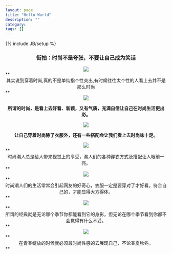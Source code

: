```yaml
---
layout: page
title: "Hello World"
description: ""
category: 
tags: []
---
```

{% include JB/setup %}


### <center>街拍：时尚不是夸张，不要让自己成为笑话</center>

<div style="text-align: center">
<img src="http://5b0988e595225.cdn.sohucs.com/images/20180805/5958ad45d9a54b7baaf1aa303d66be6c.jpeg"/>
</div>
**<center>其实说到穿着时尚,真的不是单纯指个性突出,有时候往往太个性的人看上去并不是那么时尚</center>**

<div style="text-align: center">
<img src="http://5b0988e595225.cdn.sohucs.com/images/20180805/18fa763bf39d411d88b3b41a9de20a5f.jpeg"/>
</div>

**<center>所谓的时尚，是看上去好看、新颖，又有气质，充满自信让自己在时尚生活更出彩。</center>**

<div style="text-align: center">
<img src="http://5b0988e595225.cdn.sohucs.com/images/20180805/a4a7f7aa1d3b44dfad49a021a8b8e8d0.jpeg"/>
</div>

**<center>让自己穿着时尚除了衣服外，还有一些搭配会让我们看上去时尚味十足。</center>**

<div style="text-align: center">
<img src="http://5b0988e595225.cdn.sohucs.com/images/20180805/298db0cb521b488c8c8d71e4bc9736de.jpeg"/>
</div>
**<center>时尚潮人总是给人带来视觉上的享受，潮人们的各种穿衣方式及搭配让人眼前一亮。</center>**

<div style="text-align: center">
<img src="http://5b0988e595225.cdn.sohucs.com/images/20180805/639016d047e9412e9312a0a0f538efd5.jpeg"/>
</div>
**<center>时尚潮人们的生活常常会引起网友的好奇心，衣服一定是要穿对了才好看。符合自己的，才能显得大方得体。</center>**

<div style="text-align: center">
<img src="http://5b0988e595225.cdn.sohucs.com/images/20180805/75b02c418e72423ba9499567f5e97965.jpeg"/>
</div>
**<center>所谓的经典就是无论哪个季节你都能看到它的身影，但无论在哪个季节看到你都不会觉得有什么不妥。</center>**

<div style="text-align: center">
<img src="http://5b0988e595225.cdn.sohucs.com/images/20180805/a79bcf4893ea4fa59c9074f294675e15.jpeg"/>
</div>
**<center>在青春绽放的时候就必须最时尚性感的去展现自己，不论春夏秋冬。</center>**
